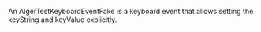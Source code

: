 An AlgerTestKeyboardEventFake is a keyboard event that allows setting the keyString and keyValue explicitly.